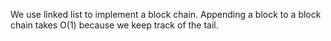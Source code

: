 We use linked list to implement a block chain. Appending a block to a block chain takes O(1) because we keep track of the tail.